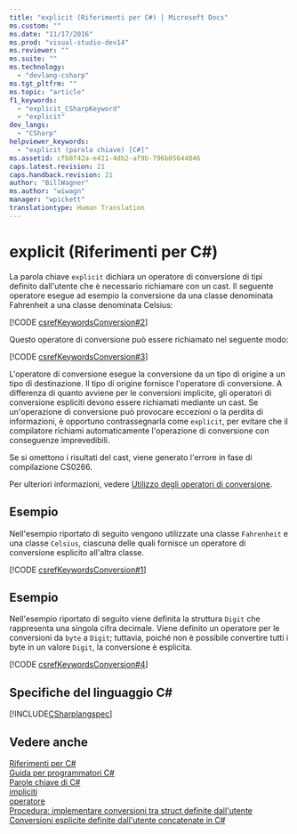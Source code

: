 ```yaml
---
title: "explicit (Riferimenti per C#) | Microsoft Docs"
ms.custom: ""
ms.date: "11/17/2016"
ms.prod: "visual-studio-dev14"
ms.reviewer: ""
ms.suite: ""
ms.technology: 
  - "devlang-csharp"
ms.tgt_pltfrm: ""
ms.topic: "article"
f1_keywords: 
  - "explicit_CSharpKeyword"
  - "explicit"
dev_langs: 
  - "CSharp"
helpviewer_keywords: 
  - "explicit (parola chiave) [C#]"
ms.assetid: cfb8f42a-e411-4db2-af9b-796b05644846
caps.latest.revision: 21
caps.handback.revision: 21
author: "BillWagner"
ms.author: "wiwagn"
manager: "wpickett"
translationtype: Human Translation
---
```

# explicit (Riferimenti per C#)
La parola chiave `explicit` dichiara un operatore di conversione di tipi definito dall'utente che è necessario richiamare con un cast.  Il seguente operatore esegue ad esempio la conversione da una classe denominata Fahrenheit a una classe denominata Celsius:  
  
 [!CODE [csrefKeywordsConversion#2](../CodeSnippet/VS_Snippets_VBCSharp/csrefKeywordsConversion#2)]  
  
 Questo operatore di conversione può essere richiamato nel seguente modo:  
  
 [!CODE [csrefKeywordsConversion#3](../CodeSnippet/VS_Snippets_VBCSharp/csrefKeywordsConversion#3)]  
  
 L'operatore di conversione esegue la conversione da un tipo di origine a un tipo di destinazione.  Il tipo di origine fornisce l'operatore di conversione.  A differenza di quanto avviene per le conversioni implicite, gli operatori di conversione espliciti devono essere richiamati mediante un cast.  Se un'operazione di conversione può provocare eccezioni o la perdita di informazioni, è opportuno contrassegnarla come `explicit`,  per evitare che il compilatore richiami automaticamente l'operazione di conversione con conseguenze imprevedibili.  
  
 Se si omettono i risultati del cast, viene generato l'errore in fase di compilazione CS0266.  
  
 Per ulteriori informazioni, vedere [Utilizzo degli operatori di conversione](../../../csharp/programming-guide/statements-expressions-operators/using-conversion-operators.md).  
  
## Esempio  
 Nell'esempio riportato di seguito vengono utilizzate una classe `Fahrenheit` e una classe `Celsius`, ciascuna delle quali fornisce un operatore di conversione esplicito all'altra classe.  
  
 [!CODE [csrefKeywordsConversion#1](../CodeSnippet/VS_Snippets_VBCSharp/csrefKeywordsConversion#1)]  
  
## Esempio  
 Nell'esempio riportato di seguito viene definita la struttura `Digit` che rappresenta una singola cifra decimale.  Viene definito un operatore per le conversioni da `byte` a `Digit`; tuttavia, poiché non è possibile convertire tutti i byte in un valore `Digit`, la conversione è esplicita.  
  
 [!CODE [csrefKeywordsConversion#4](../CodeSnippet/VS_Snippets_VBCSharp/csrefKeywordsConversion#4)]  
  
## Specifiche del linguaggio C\#  
 [!INCLUDE[CSharplangspec](../../../csharp/language-reference/keywords/includes/csharplangspec_md.md)]  
  
## Vedere anche  
 [Riferimenti per C\#](../../../csharp/language-reference/index.md)   
 [Guida per programmatori C\#](../../../csharp/programming-guide/index.md)   
 [Parole chiave di C\#](../../../csharp/language-reference/keywords/index.md)   
 [impliciti](../../../csharp/language-reference/keywords/implicit.md)   
 [operatore](../../../csharp/language-reference/keywords/operator.md)   
 [Procedura: implementare conversioni tra struct definite dall'utente](../../../csharp/programming-guide/statements-expressions-operators/how-to-implement-user-defined-conversions-between-structs.md)   
 [Conversioni esplicite definite dall'utente concatenate in C\#](http://go.microsoft.com/fwlink/?LinkId=112384)
